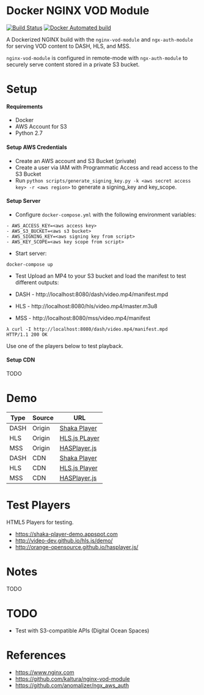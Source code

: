 # Docker NGINX VOD Module

[![Build Status](https://travis-ci.org/alfg/docker-nginx-vod-module.svg?branch=master)](https://travis-ci.org/alfg/docker-nginx-vod-module)
[![Docker Automated build](https://img.shields.io/docker/automated/alfg/nginx-vod-module.svg)](https://hub.docker.com/r/alfg/nginx-vod-module/builds/)

A Dockerized NGINX build with the `nginx-vod-module` and `ngx-auth-module` for serving VOD content to DASH, HLS, and MSS.

`nginx-vod-module` is configured in remote-mode with `ngx-auth-module` to securely serve content stored in a private S3 bucket.


# Setup
#### Requirements
* Docker
* AWS Account for S3
* Python 2.7

#### Setup AWS Credentials
* Create an AWS account and S3 Bucket (private)
* Create a user via IAM with Programmatic Access and read access to the S3 Bucket
* Run `python scripts/generate_signing_key.py -k <aws secret access key> -r <aws region>` to generate a signing_key and key_scope.

#### Setup Server
* Configure `docker-compose.yml` with the following environment variables:
```
- AWS_ACCESS_KEY=<aws access key>
- AWS_S3_BUCKET=<aws s3 bucket>
- AWS_SIGNING_KEY=<aws signing key from script>
- AWS_KEY_SCOPE=<aws key scope from script>
```

* Start server:
```
docker-compose up
```

* Test
Upload an MP4 to your S3 bucket and load the manifest to test different outputs:

* DASH - http://localhost:8080/dash/video.mp4/manifest.mpd
* HLS - http://localhost:8080/hls/video.mp4/master.m3u8
* MSS - http://localhost:8080/mss/video.mp4/manifest

```
λ curl -I http://localhost:8080/dash/video.mp4/manifest.mpd
HTTP/1.1 200 OK
```

Use one of the players below to test playback.

#### Setup CDN
TODO

# Demo

| Type | Source | URL |
| ---- | --- | --- |
| DASH | Origin | [Shaka Player](https://shaka-player-demo.appspot.com/demo/#asset=https://vod.herokuapp.com/dash/videos/tears-of-steel/tears-of-steel_,h264_baseline_360p_600.mp4,h264_main_480p_1000.mp4,h264_main_720p_3000.mp4,h264_main_1080p_6000.mp4,audio.mp4,.urlset/manifest.mpd;lang=en-US) |
| HLS  | Origin | [HLS.js PLayer]() |
| MSS  | Origin | [HASPlayer.js](http://orange-opensource.github.io/hasplayer.js/1.13.0/samples/DemoPlayer/index.html?url=https://vod.herokuapp.com/mss/videos/tears-of-steel/tears-of-steel_,h264_baseline_360p_600.mp4,h264_main_480p_1000.mp4,h264_main_720p_3000.mp4,h264_main_1080p_6000.mp4,audio.mp4,.urlset/manifest) |
| DASH | CDN | [Shaka Player](https://shaka-player-demo.appspot.com/demo/#asset=https://vod.herokuapp.com/dash/videos/tears-of-steel/tears-of-steel_,h264_baseline_360p_600.mp4,h264_main_480p_1000.mp4,h264_main_720p_3000.mp4,h264_main_1080p_6000.mp4,audio.mp4,.urlset/manifest.mpd;lang=en-US) |
| HLS  | CDN | [HLS.js Player](https://video-dev.github.io/hls.js/demo/?src=https%3A%2F%2Fd22kgg8psbxs19.cloudfront.net%2Fhls%2Fvideos%2Ftears-of-steel%2Ftears-of-steel_%2Ch264_baseline_360p_600.mp4%2Ch264_main_480p_1000.mp4%2Ch264_main_720p_3000.mp4%2Ch264_main_1080p_6000.mp4%2Caudio.mp4%2C.urlset%2Fmaster.m3u8&enableStreaming=true&autoRecoverError=true&enableWorker=true&dumpfMP4=false&levelCapping=-1) |
| MSS  | CDN | [HASPlayer.js](http://orange-opensource.github.io/hasplayer.js/1.13.0/samples/DemoPlayer/index.html?url=https://d22kgg8psbxs19.cloudfront.net/mss/videos/tears-of-steel/tears-of-steel_,h264_baseline_360p_600.mp4,h264_main_480p_1000.mp4,h264_main_720p_3000.mp4,h264_main_1080p_6000.mp4,audio.mp4,.urlset/manifest) |


# Test Players
HTML5 Players for testing.

* https://shaka-player-demo.appspot.com
* http://video-dev.github.io/hls.js/demo/
* http://orange-opensource.github.io/hasplayer.js/ 

# Notes
TODO

# TODO
* Test with S3-compatible APIs (Digital Ocean Spaces)

# References
* https://www.nginx.com
* https://github.com/kaltura/nginx-vod-module
* https://github.com/anomalizer/ngx_aws_auth
